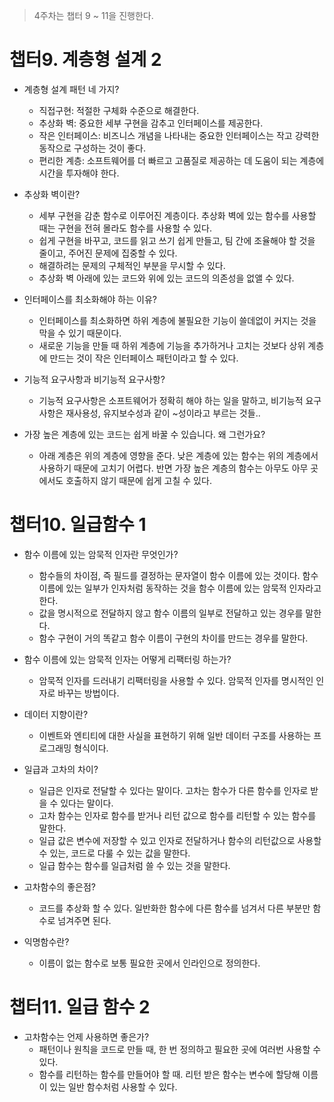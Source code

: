 > 4주차는 챕터 9 ~ 11을 진행한다.

# 챕터9. 계층형 설계 2

- 계층형 설계 패턴 네 가지?

  - 직접구현: 적절한 구체화 수준으로 해결한다.
  - 추상화 벽: 중요한 세부 구현을 감추고 인터페이스를 제공한다.
  - 작은 인터페이스: 비즈니스 개념을 나타내는 중요한 인터페이스는 작고 강력한 동작으로 구성하는 것이 좋다.
  - 편리한 계층: 소프트웨어를 더 빠르고 고품질로 제공하는 데 도움이 되는 계층에 시간을 투자해야 한다.

- 추상화 벽이란?

  - 세부 구현을 감춘 함수로 이루어진 계층이다. 추상화 벽에 있는 함수를 사용할 때는 구현을 전혀 몰라도 함수를 사용할 수 있다.
  - 쉽게 구현을 바꾸고, 코드를 읽고 쓰기 쉽게 만들고, 팀 간에 조율해야 할 것을 줄이고, 주어진 문제에 집중할 수 있다.
  - 해결하려는 문제의 구체적인 부분을 무시할 수 있다.
  - 추상화 벽 아래에 있는 코드와 위에 있는 코드의 의존성을 없앨 수 있다.

- 인터페이스를 최소화해야 하는 이유?

  - 인터페이스를 최소화하면 하위 계층에 불필요한 기능이 쓸데없이 커지는 것을 막을 수 있기 때문이다.
  - 새로운 기능을 만들 때 하위 계층에 기능을 추가하거나 고치는 것보다 상위 계층에 만드는 것이 작은 인터페이스 패턴이라고 할 수 있다.

- 기능적 요구사항과 비기능적 요구사항?

  - 기능적 요구사항은 소프트웨어가 정확히 해야 하는 일을 말하고, 비기능적 요구사항은 재사용성, 유지보수성과 같이 ~성이라고 부르는 것들..

- 가장 높은 계층에 있는 코드는 쉽게 바꿀 수 있습니다. 왜 그런가요?
  - 아래 계층은 위의 계층에 영향을 준다. 낮은 계층에 있는 함수는 위의 계층에서 사용하기 때문에 고치기 어렵다. 반면 가장 높은 계층의 함수는 아무도 아무 곳에서도 호출하지 않기 때문에 쉽게 고칠 수 있다.

# 챕터10. 일급함수 1

- 함수 이름에 있는 암묵적 인자란 무엇인가?

  - 함수들의 차이점, 즉 필드를 결정하는 문자열이 함수 이름에 있는 것이다. 함수 이름에 있는 일부가 인자처럼 동작하는 것을 함수 이름에 있는 암묵적 인자라고 한다.
  - 값을 명시적으로 전달하지 않고 함수 이름의 일부로 전달하고 있는 경우를 말한다.
  - 함수 구현이 거의 똑같고 함수 이름이 구현의 차이를 만드는 경우를 말한다.

- 함수 이름에 있는 암묵적 인자는 어떻게 리팩터링 하는가?

  - 암묵적 인자를 드러내기 리팩터링을 사용할 수 있다. 암묵적 인자를 명시적인 인자로 바꾸는 방법이다.

- 데이터 지향이란?

  - 이벤트와 엔티티에 대한 사실을 표현하기 위해 일반 데이터 구조를 사용하는 프로그래밍 형식이다.

- 일급과 고차의 차이?

  - 일급은 인자로 전달할 수 있다는 말이다. 고차는 함수가 다른 함수를 인자로 받을 수 있다는 말이다.
  - 고차 함수는 인자로 함수를 받거나 리턴 값으로 함수를 리턴할 수 있는 함수를 말한다.
  - 일급 값은 변수에 저장할 수 있고 인자로 전달하거나 함수의 리턴값으로 사용할 수 있는, 코드로 다룰 수 있는 값을 말한다.
  - 일급 함수는 함수를 일급처럼 쓸 수 있는 것을 말한다.

- 고차함수의 좋은점?

  - 코드를 추상화 할 수 있다. 일반화한 함수에 다른 함수를 넘겨서 다른 부분만 함수로 넘겨주면 된다.

- 익명함수란?
  - 이름이 없는 함수로 보통 필요한 곳에서 인라인으로 정의한다.

# 챕터11. 일급 함수 2

- 고차함수는 언제 사용하면 좋은가?
  - 패턴이나 원칙을 코드로 만들 때, 한 번 정의하고 필요한 곳에 여러번 사용할 수 있다.
  - 함수를 리턴하는 함수를 만들어야 할 때. 리턴 받은 함수는 변수에 할당해 이름이 있는 일반 함수처럼 사용할 수 있다.
